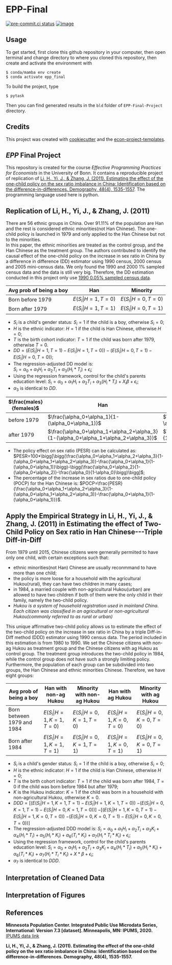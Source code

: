 # EPP-Final


[![pre-commit.ci status](https://results.pre-commit.ci/badge/github/yudingshechu/epp_final/main.svg)](https://results.pre-commit.ci/latest/github/yudingshechu/epp_final/main)
[![image](https://img.shields.io/badge/code%20style-black-000000.svg)](https://github.com/psf/black)

## Usage

To get started, first clone this github repository in your computer, then open terminal and change directory to where you cloned this repository, then create and activate the environment with

```console
$ conda/mamba env create
$ conda activate epp_final
```

To build the project, type

```console
$ pytask
```

Then you can find generated results in the `bld` folder of `EPP-Final-Project` directory. 

## Credits

This project was created with [cookiecutter](https://github.com/audreyr/cookiecutter)
and the
[econ-project-templates](https://github.com/OpenSourceEconomics/econ-project-templates).

## *EPP* Final Project
This repository is created for the course *Effective Programming Practices for Economists* in the University of Bonn. It contains a reproducible project of replication of [Li, H., Yi, J., & Zhang, J. (2011). Estimating the effect of the one-child policy on the sex ratio imbalance in China: Identification based on the difference-in-differences. Demography, 48(4), 1535-1557](https://read.dukeupress.edu/demography/article/48/4/1535/169759/Estimating-the-Effect-of-the-One-Child-Policy-on). The programming language used here is python.

## Replication of Li, H., Yi, J., & Zhang, J. (2011)
There are 56 ethnic groups in China. Over 91.11% of the population are Han and the rest is considered ethnic minorities(not Han Chinese). The one-child policy is launched in 1979 and only applied to the Han Chinese but not to the minorities. \
In this paper, the ethnic minorities are treated as the control group, and the Han Chinese as the treatment group. The authors contributed to identify the causal effect of the one-child policy on the increase in sex ratio in China by a difference in difference (DD) estimator using 1990 census, 2000 census and 2005 mini-census data. We only found the 1990 and 2000 1% sampled census data and the data is still very big. Therefore, the DD estimation conducted in this project only use [1990 0.05% sampled census data](https://international.ipums.org/international-action/sample_details/country/cn#tab_cn1990a).

Avg prob of being a boy | Han | Minority
--- | --- | ---
Born before 1979 | $E(S_i\|H=1,T=0)$ | $E(S_i\|H=0,T=0)$
Born after 1979 | $E(S_i\|H=1,T=1)$ | $E(S_i\|H=0,T=1)$

* $S_i$ is a child's gender status: $S_i=1$ if the child is a boy, otherwise $S_i=0$;
* $H$ is the ethnic indicator: $H=1$ if the child is Han Chinese, otherwise $H=0$;
* $T$ is the birth cohort indicator: $T=1$ if the child was born after 1979, otherwise $T=0$.
* $DD=\bigg(E(S_i|H=1,T=1)-E(S_i|H=1,T=0)\bigg)-\bigg(E(S_i|H=0,T=1)-E(S_i|H=0,T=0)\bigg)$;
* The regression-adjusted DD model is:  
$S_i=\alpha_0+\alpha_1 H_i+\alpha_2 T_i+\alpha_3 (H_i * T_i)+\epsilon_i$;
* Using the regression framework, control for the child's parents education level:
$S_i=\alpha_0+\alpha_1 H_i+\alpha_2 T_i+\alpha_3 (H_i * T_i)+X_i\beta+\epsilon_i$;
* $\alpha_3$ is identical to $DD$.

$\frac{males}{females}$ | Han | Minority
--- | --- | ---
before 1979 | $\frac{\alpha_0+\alpha_1}{1-(\alpha_0+\alpha_1)}$ | $\frac{\alpha_0}{1-\alpha_0}$
after 1979 | $\frac{\alpha_0+\alpha_1+\alpha_2+\alpha_3}{1-(\alpha_0+\alpha_1+\alpha_2+\alpha_3)}$ | $\frac{\alpha_0+\alpha_2}{1-(\alpha_0+\alpha_2)}$

* The policy effect on sex ratio (PESR) can be calculated as: 
$PESR=100*\bigg[\bigg(\frac{\alpha_0+\alpha_1+\alpha_2+\alpha_3}{1-(\alpha_0+\alpha_1+\alpha_2+\alpha_3)}-\frac{\alpha_0+\alpha_1}{1-(\alpha_0+\alpha_1)}\bigg)-\bigg(\frac{\alpha_0+\alpha_2}{1-(\alpha_0+\alpha_2)}-\frac{\alpha_0}{1-\alpha_0}\bigg)\bigg]$;
* The percentage of the increase in sex ratios due to one-child policy (POCP) for the Han Chinese is:
$POCP=\frac{PESR}{\frac{\alpha_0+\alpha_1+\alpha_2+\alpha_3}{1-(\alpha_0+\alpha_1+\alpha_2+\alpha_3)}-\frac{\alpha_0+\alpha_1}{1-(\alpha_0+\alpha_1)}}$.


## Apply the Empirical Strategy in Li, H., Yi, J., & Zhang, J. (2011) in Estimating the effect of Two-Child Policy on Sex ratio in Han Chinese---Triple Diff-in-Diff
From 1979 until 2015, Chinese citizens were gernerally permiited to have only one child, with certain exceptions such that:
* ethnic minorities(not Han) Chinese are usually reconmmand to have more than one child;
* the policy is more loose for a household with the agricultural Hukou(rural), they can have two children in many cases;
* in 1984, a married couple with non-agricultural Hukou(urban) are allowed to have two children if both of them were the only child in their family, namely the two-child policy. 
* *Hukou is a system of household registration used in mainland China. Each citizen was classified in an agricultural or non-agricultural Hukou(commonly referred to as rural or urban)*

 This unique affirmative two-child policy allows us to estimate the effect of the two-child policy on the increase in sex ratio in China by a triple Diff-in-Diff method (DDD) estimator using 1990 census data. The period included in this estimation is from 1980 to 1990. We set the Chinese citizens with non-ag Hukou as treatment group and the Chinese citizens with ag Hukou as control group. The treatment group introduces the two-child policy in 1984, while the control group does not have such a strongly limiting policy. Furthermore, the population of each group can be subdivided into two groups, the Han Chinese and ethnic minorities Chinese. Therefore, we have eight groups:

Avg prob of being a boy | Han with non-ag Hukou | Minority with non-ag Hukou | Han with ag Hukou | Minority with ag Hukou
--- | --- | --- | --- | --- 
Born between 1979 and 1984 | $E(S_i\|H=1,K=1,T=0)$ | $E(S_i\|H=0,K=1,T=0)$ | $E(S_i\|H=1,K=0,T=0)$ | $E(S_i\|H=0,K=0,T=0)$ 
Born after 1984 | $E(S_i\|H=1,K=1,T=1)$ | $E(S_i\|H=0,K=1,T=1)$ | $E(S_i\|H=1,K=0,T=1)$ | $E(S_i\|H=0,K=0,T=1)$  

* $S_i$ is a child's gender status: $S_i=1$ if the child is a boy, otherwise $S_i=0$;
* $H$ is the ethnic indicator: $H=1$ if the child is Han Chinese, otherwise $H=0$;
* $T$ is the birth cohort indicator: $T=1$ if the child was born after 1984, $T=0$ if the child was born before 1984 but after 1979;
* $K$ is the Hukou indicator: $K=1$ if the child was born in a household with non-agricultural Hukou, otherwise $K=0$.
* $DDD=\bigg[\bigg(E(S_i|H=1,K=1,T=1)-E(S_i|H=1,K=1,T=0)\bigg)$  $-\bigg(E(S_i|H=0,K=1,T=1)-E(S_i|H=0,K=1,T=0)\bigg)\bigg]$  $-\bigg[\bigg(E(S_i|H=1,K=0,T=1)-E(S_i|H=1,K=0,T=0)\bigg)$  $-\bigg(E(S_i|H=0,K=0,T=1)-E(S_i|H=0,K=0,T=0)\bigg)\bigg]$
* The regression-adjusted DDD model is: 
$S_i=\alpha_0+\alpha_1 H_i+\alpha_2 T_i+\alpha_3 K_i+\alpha_4 (H_i * T_i)+\alpha_5 (H_i * K_i)+\alpha_6 (T_i * K_i)+\alpha_7 (H_i * T_i * K_i)+\epsilon_i$;
* Using the regression framework, control for the child's parents education level: 
$S_i=\alpha_0+\alpha_1 H_i+\alpha_2 T_i+\alpha_3 K_i+\alpha_4 (H_i * T_i)+\alpha_5 (H_i * K_i)+\alpha_6 (T_i * K_i)+\alpha_7 (H_i * T_i * K_i)+X*\beta+\epsilon_i$;
* $\alpha_7$ is identical to $DDD$.

## Interpretation of Cleaned Data

## Interpretation of Figures

## References
****Minnesota Population Center. Integrated Public Use Microdata Series, International: Version 7.3 [dataset]. Minneapolis, MN: IPUMS, 2020.**** [IPUMS data link](https://doi.org/10.18128/D020.V7.3)

****Li, H., Yi, J., & Zhang, J. (2011). Estimating the effect of the one-child policy on the sex ratio imbalance in China: Identification based on the difference-in-differences. Demography, 48(4), 1535-1557.****
